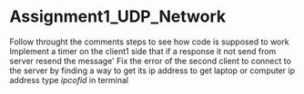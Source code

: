 # Assignment1_UDP_Network
Follow throught the comments steps to see how code is supposed to work
Implement a timer on the client1 side that if a response it not send from server resend the message'
Fix the error of the second client to connect to the server by finding a way to get its ip address
to get laptop or computer ip address type *ipcofid* in terminal
